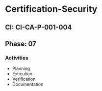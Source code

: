 # Certification-Security

## CI: CI-CA-P-001-004
## Phase: 07

### Activities
- Planning
- Execution
- Verification
- Documentation
